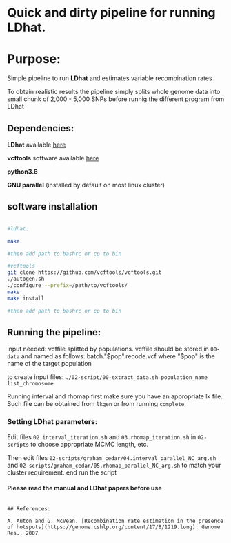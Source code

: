 # Quick and dirty pipeline for running LDhat.

# Purpose:

Simple pipeline to run **LDhat** and estimates variable recombination rates

To obtain realistic results the pipeline simply splits whole genome data into
small chunk of 2,000 - 5,000 SNPs before runnig the different program from LDhat 

## Dependencies:

**LDhat** available [here](https://github.com/auton1/LDhat)

**vcftools** software available [here](https://github.com/vcftools/vcftools.git)

**python3.6**

**GNU parallel** (installed by default on most linux cluster)

## software installation

```bash

#ldhat:

make

#then add path to bashrc or cp to bin

#vcftools
git clone https://github.com/vcftools/vcftools.git
./autogen.sh
./configure --prefix=/path/to/vcftools/
make
make install

#then add path to bashrc or cp to bin

```

## Running the pipeline:

input needed: vcffile splitted by populations.
vcffile should be stored in `00-data` and named as follows:
batch."$pop".recode.vcf where "$pop" is the name of the target population

to create input files:
`./02-script/00-extract_data.sh population_name list_chromosome`

Running interval and rhomap
first make sure you have an appropriate lk file.
Such file can be obtained from `lkgen` or from running `complete`.

### Setting LDhat parameters:

Edit files `02.interval_iteration.sh` and  `03.rhomap_iteration.sh` 
in `02-scripts`
to choose appropriate MCMC length, etc. 


Then edit files `02-scripts/graham_cedar/04.interval_parallel_NC_arg.sh`
and `02-scripts/graham_cedar/05.rhomap_parallel_NC_arg.sh`
to match your cluster requirement.
end run the script

#### Please read the manual and LDhat papers before use

```

## References:

A. Auton and G. McVean. [Recombination rate estimation in the presence of hotspots](https://genome.cshlp.org/content/17/8/1219.long). Genome Res., 2007
